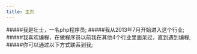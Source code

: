 ```yaml
---
title: 主页
---
```



#####我是壮士，一名php程序员;
#####我从2013年7月开始进入这个行业;
#####我喜欢编程，在做程序员以前我在其他4个行业里面呆过，直到遇到编程;
#####你可以通过以下方式联系到我;
<span><a target="_blank" href="http://github.com/xiahao90"><i class="fa fa-github"></i>  </a><a target="_blank" href="http://wpa.qq.com/msgrd?v=3&uin=939065267&site=qq&menu=yes"><i class="fa fa-qq"></i>  </a><a target="_blank" href="{{ site.baseurl }}static/img/weixin.jpg"><i class="fa fa-weixin"></i>  </a><a target="_blank" href="http://mail.qq.com/cgi-bin/qm_share?t=qm_mailme&email=-4eWnpeekMbPv5mQh5KelpPRnJCS"><i class="fa fa-envelope-o"></i>  </a>
</span>
